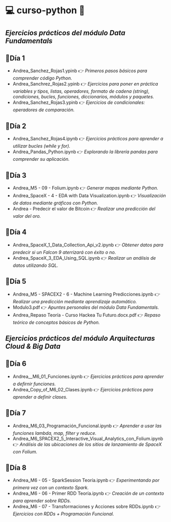 # 💻 curso-python 🐍
## _Ejercicios prácticos del módulo Data Fundamentals_

## 📌Día 1
- Andrea_Sanchez_Rojas1.ypinb 👉 _Primeros pasos básicos para comprender código Python._
- Andrea_Sanchrez_Rojas2.ypinb 👉 _Ejercicios para poner en práctica variables y tipos, listas, operadores, formato de cadena (string), condiciones, bucles, funciones, diccionarios, módulos y paquetes._
- Andrea_Sanchez_Rojas3.ypinb 👉 _Ejercicios de condicionales: operadores de comparación._

## 📌Día 2
- Andrea_Sanchez_Rojas4.ipynb 👉 _Ejercicios prácticos para aprender a utilizar bucles (while y for)._
- Andrea_Pandas_Python.ipynb 👉 _Explorando la librería pandas para comprender su aplicación._

## 📌Día 3
- Andrea_M5 - 09 - Folium.ipynb 👉 _Generar mapas mediante Python._
- Andrea_SpaceX - 4 - EDA with Data Visualization.ipynb 👉 _Visualización de datos mediante gráficos con Python._
- Andrea - Predecir el valor de Bitcoin 👉 _Realizar una predicción del valor del oro._

## 📌Día 4
- Andrea_SpaceX_1_Data_Collection_Api_v2.ipynb 👉 _Obtener datos para predecir si un Falcon 9 aterrizará con éxito o no._
- Andrea_SpaceX_3_EDA_Using_SQL.ipynb 👉 _Realizar un análisis de datos utilizando SQL._

## 📌Día 5
- Andrea_M5 - SPACEX2 - 6 - Machine Learning Predicciones.ipynb 👉 _Realizar una predicción mediante aprendizaje automático._
- Modulo3.pdf 👉 _Apuntes personales del módulo Data Fundamentals._
- Andrea_Repaso Teoría - Curso Hackea Tu Futuro.docx.pdf 👉 _Repaso teórico de conceptos básicos de Python._

## _Ejercicios prácticos del módulo Arquitecturas Cloud & Big Data_

## 📌Día 6
- Andrea__M6_01_Funciones.ipynb 👉 _Ejercicios prácticos para aprender a defirnir funciones._
- Andrea_Copy_of_M6_02_Clases.ipynb 👉 _Ejercicios prácticos para aprender a definir clases._

## 📌Día 7
- Andrea_M6_03_Programación_Funcional.ipynb 👉 _Aprender a usar las funciones lambda, map, filter y reduce._
- Andrea_M6_SPACEX2_5_Interactive_Visual_Analytics_con_Folium.ipynb 👉 _Análisis de las ubicaciones de los sitios de lanzamiento de SpaceX con Folium._

## 📌Día 8
- Andrea_M6 - 05 - SparkSession Teoría.ipynb 👉 _Experimentando por primera vez con un contexto Spark._
- Andrea_M6 - 06 - Primer RDD Teoría.ipynb 👉 _Creación de un contexto para aprender sobre RDDs._
- Andrea_M6 - 07 - Transformaciones y Acciones sobre RDDs.ipynb 👉 _Ejercicios con RDDs + Programación Funcional._
